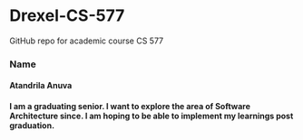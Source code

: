 # Drexel-CS-577
GitHub repo for academic course CS 577

### Name
#### Atandrila Anuva
#### I am a graduating senior. I want to explore the area of Software Architecture since. I am hoping to be able to implement my learnings post graduation. 

